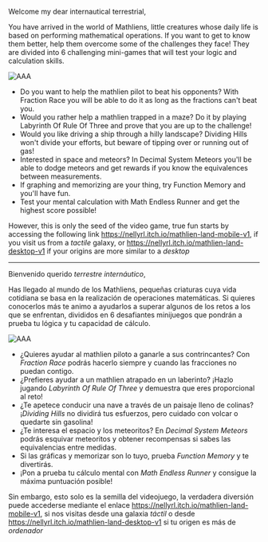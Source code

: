 Welcome my dear internautical terrestrial, 

You have arrived in the world of Mathliens, little creatures whose daily life is based on performing mathematical operations. If you want to get to know them better, help them overcome some of the challenges they face! They are divided into 6 challenging mini-games that will test your logic and calculation skills.

![AAA](https://github.com/NellyRL/MathLienLand/assets/91086693/5b69316b-fc50-4e60-a611-d3b5286e3435)

* Do you want to help the mathlien pilot to beat his opponents? With Fraction Race you will be able to do it as long as the fractions can't beat you.
* Would you rather help a mathlien trapped in a maze? Do it by playing Labyrinth Of Rule Of Three and prove that you are up to the challenge!
* Would you like driving a ship through a hilly landscape? Dividing Hills won't divide your efforts, but beware of tipping over or running out of gas!
* Interested in space and meteors? In Decimal System Meteors you'll be able to dodge meteors and get rewards if you know the equivalences between measurements.
* If graphing and memorizing are your thing, try Function Memory and you'll have fun.
* Test your mental calculation with Math Endless Runner and get the highest score possible!

However, this is only the seed of the video game, true fun starts by accessing the following link https://nellyrl.itch.io/mathlien-land-mobile-v1, if you visit us from a _tactile_ galaxy, or https://nellyrl.itch.io/mathlien-land-desktop-v1 if your origins are more similar to a _desktop_

<hr>

Bienvenido querido _terrestre internáutico_, 

Has llegado al mundo de los Mathliens, pequeñas criaturas cuya vida cotidiana se basa en la realización de operaciones matemáticas. 
Si quieres conocerlos más te animo a ayudarlos a superar algunos de los retos a los que se enfrentan, divididos en 6 desafiantes minijuegos que
pondrán a prueba tu lógica y tu capacidad de cálculo.

![AAA](https://github.com/NellyRL/MathLienLand/assets/91086693/5b69316b-fc50-4e60-a611-d3b5286e3435)

* ¿Quieres ayudar al mathlien piloto a ganarle a sus contrincantes? Con _Fraction Race_ podrás hacerlo siempre y cuando las fracciones no puedan contigo.
* ¿Prefieres ayudar a un mathlien atrapado en un laberinto? ¡Hazlo jugando _Labyrinth Of Rule Of Three_ y demuestra que eres proporcional al reto!
* ¿Te apetece conducir una nave a través de un paisaje lleno de colinas? ¡_Dividing Hills_ no dividirá tus esfuerzos, pero cuidado con volcar o quedarte sin gasolina!
* ¿Te interesa el espacio y los meteoritos? En _Decimal System Meteors_ podrás esquivar meteoritos y obtener recompensas si sabes las equivalencias entre medidas.
* Si las gráficas y memorizar son lo tuyo, prueba _Function Memory_ y te divertirás.
* ¡Pon a prueba tu cálculo mental con _Math Endless Runner_ y consigue la máxima puntuación posible!

Sin embargo, esto solo es la semilla del videojuego, la verdadera diversión puede accederse mediante el enlace https://nellyrl.itch.io/mathlien-land-mobile-v1, si nos visitas desde una galaxia _táctil_ 
o desde https://nellyrl.itch.io/mathlien-land-desktop-v1 si tu origen es más de _ordenador_

